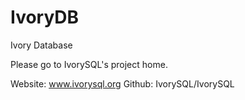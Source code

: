 # IvoryDB
Ivory Database

Please go to IvorySQL's project home.

Website: www.ivorysql.org
Github: IvorySQL/IvorySQL

